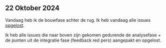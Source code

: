 ## 22 Oktober 2024

Vandaag heb ik de bouwfase achter de rug. Ik heb vandaag alle issues [opgelost](https://github.com/DivaniNL/all-human-accessible-website/commits/main/).

Ik heb alle issues die naar boven zijn gekomen gedurende de analysefase + de punten uit de integratie fase (feedback red pers) aangepakt en opgelost.
